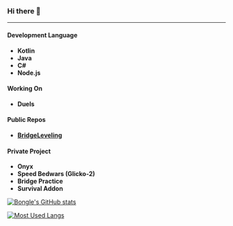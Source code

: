 ### Hi there 👋
___
#### Development Language
* **Kotlin**
* **Java**
* **C#**
* **Node.js**

#### Working On
* **Duels**

#### Public Repos
* **[BridgeLeveling](https://github.com/China-Han-1209/BridgeLeveling/)**

#### Private Project
* **Onyx**
* **Speed Bedwars (Glicko-2)**
* **Bridge Practice**
* **Survival Addon**

[![Bongle's GitHub stats](https://github-readme-stats.vercel.app/api?username=Boougouh)](https://github.com/anuraghazra/github-readme-stats)

[![Most Used Langs](https://github-readme-stats.vercel.app/api/top-langs/?username=Boougouh&layout=compact)](https://github.com/anuraghazra/github-readme-stats)
